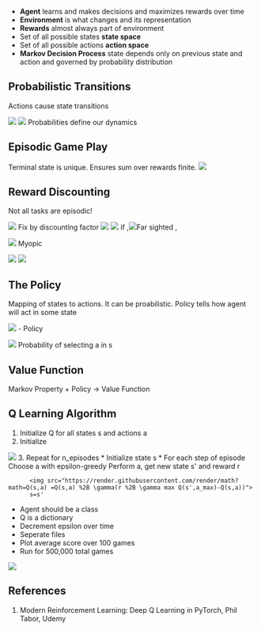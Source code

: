 * **Agent** learns and makes decisions and maximizes rewards over time
* **Environment** is what changes and its representation
* **Rewards** almost always part of environment
* Set of all possible states **state space**
* Set of all possible actions **action space**
* **Markov Decision Process** state depends only on previous state and action and governed by probability distribution

## Probabilistic Transitions
Actions cause state transitions

<img src="https://render.githubusercontent.com/render/math?math=p(s',r|a,s) \neq 1">

<img src="https://render.githubusercontent.com/render/math?math=\sum_{(s',r)} p(s',r|a,s)=1">
Probabilities define our dynamics

## Episodic Game Play
Terminal state is unique. Ensures sum over rewards finite. <img src="https://render.githubusercontent.com/render/math?=math=G_T=0">

## Reward Discounting

Not all tasks are episodic!


<img src="https://render.githubusercontent.com/render/math?math=\sum_{t=0}^\infty R_t \to \infty">
Fix by discounting factor <img src="https://render.githubusercontent.com/render/math?math=\gamma">


<img src="https://render.githubusercontent.com/render/math?math=0 \leq \gamma \leq 1">
if ,<img src="https://render.githubusercontent.com/render/math?math=\gamma \to 1 ">Far sighted ,

<img src="https://render.githubusercontent.com/render/math?math=\gamma \to 0"> Myopic

<img src="https://render.githubusercontent.com/render/math?math=0.95 \leq \gamma \leq 0.99">

<img src="https://render.githubusercontent.com/render/math?math=G_t=R_{t%2B 1} %2B \gamma R_{t%2B 2} %2B \gamma^2R_{t %2B 3}=\sum_{k=0}^\infty \gamma ^ k R_{t %2B k %2B 1}">

## The Policy
Mapping of states to actions. It can be proabilistic. Policy tells how agent will act in some state


<img src="https://render.githubusercontent.com/render/math?math=\Pi"> - Policy


<img src="https://render.githubusercontent.com/render/math?math=\Pi(s,a) \to "> Probability of selecting a in s

## Value Function
Markov Property + Policy -> Value Function

## Q Learning Algorithm

1. Initialize Q for all states s and actions a
2. Initialize 
<img src="https://render.githubusercontent.com/render/math?math=\alpha = 0.001, \gamma = 0.9, \epsilon_max = 1.0 , \epsilon_min = 0.01">
3. Repeat for n_episodes
      * Initialize state s
      * For each step of episode
          Choose a with epsilon-greedy
          Perform a, get new state s' and reward r
          
          <img src="https://render.githubusercontent.com/render/math?math=Q(s,a) =Q(s,a) %2B \gamma(r %2B \gamma max Q(s',a_max)-Q(s,a))">
          s=s'
 * Agent should be a class
 * Q is a dictionary
 * Decrement epsilon over time
 * Seperate files
 * Plot average score over 100 games
 * Run for 500,000 total games



<img src="https://render.githubusercontent.com/render/math?math=">

## References
1. Modern Reinforcement Learning: Deep Q Learning in PyTorch, Phil Tabor, Udemy
